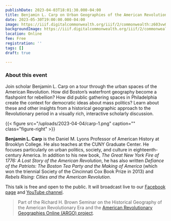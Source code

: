 ```yaml
---
publishDate: 2023-04-03T18:01:30.000-04:00
title: Benjamin L. Carp on Urban Geographies of the American Revolution
date: 2023-05-30T19:00:00.000-04:00
image: https://iiif.digitalcommonwealth.org/iiif/2/commonwealth:z603vw05v/3631,3499,7891,7227/2000,/0/default.jpg
backgroundImage: https://iiif.digitalcommonwealth.org/iiif/2/commonwealth:z603vw05v/3631,3499,7891,7227/2000,/0/default.jpg
location: Online
fee: Free
registration: ''
tags: []
draft: true

---
```

### About this event

Join scholar Benjamin L. Carp on a tour through the urban spaces of the American Revolution. How did Boston’s waterfront geography become a flashpoint for rebellion? How did public gathering spaces in Philadelphia create the context for democratic ideas about mass politics? Learn about these and other insights from a historical geographic approach to the Revolutionary period in a visually rich, interactive scholarly discussion.

{{< figure src="/uploads/2023-04-04/carp-1.png" caption="" class="figure-right" >}}

**Benjamin L. Carp** is the Daniel M. Lyons Professor of American History at Brooklyn College. He also teaches at the CUNY Graduate Center. He focuses particularly on urban politics, society, and culture in eighteenth-century America. In addition to his new book, _The Great New York Fire of 1776: A Lost Story of the American Revolution_, he has also written _Defiance of the Patriots: The Boston Tea Party and the Making of America_ (which won the triennial Society of the Cincinnati Cox Book Prize in 2013) and _Rebels Rising: Cities and the American Revolution_.

This talk is free and open to the public. It will broadcast live to our [Facebook page](https://www.facebook.com/bplmaps) and [YouTube channel](https://www.youtube.com/@LeventhalMapEducationCenter/streams). 

> Part of the Richard H. Brown Seminar on the Historical Geography of the American Revolutionary Era and the [American Revolutionary Geographies Online (ARGO) project](https://argomaps.org).